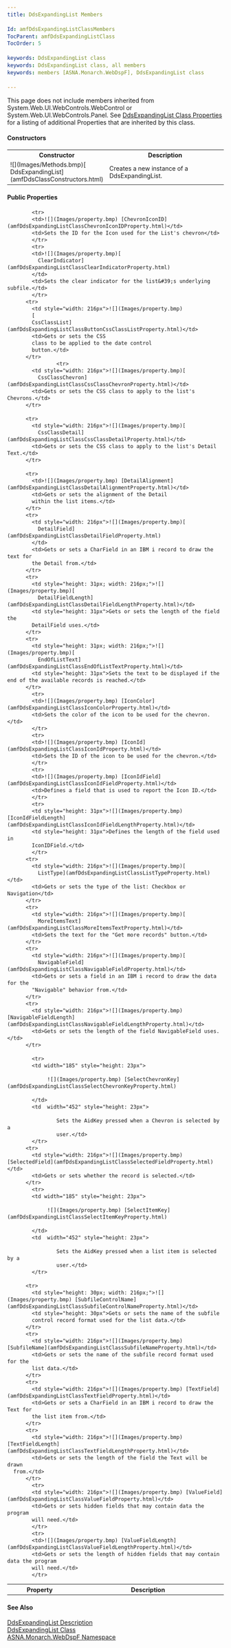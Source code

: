 ```yaml
---
title: DdsExpandingList Members

Id: amfDdsExpandingListClassMembers
TocParent: amfDdsExpandingListClass
TocOrder: 5

keywords: DdsExpandingList class
keywords: DdsExpandingList class, all members
keywords: members [ASNA.Monarch.WebDspF], DdsExpandingList class

---
```


This page does not include members inherited from System.Web.UI.WebControls.WebControl or System.Web.UI.WebControls.Panel. See [DdsExpandingList Class Properties](amfDdsExpandingListClassProperties.html) for a listing of additional Properties that are inherited by this class.
<!-- start constructor table -->	

#### Constructors
<table class="mytable" cellspacing="0" cellpadding="4" width="90%">
          <colgroup>
            <col width="30%" />
            <col width="70%" />
          </colgroup>
          <tr>
            <th>Constructor</th>
            <th>Description</th>
          </tr>
<!-- end copy BUT put in extra div and end of table -->
          <tr>
            <td>![](Images/Methods.bmp)[
              DdsExpandingList](amfDdsClassConstructors.html)</td>
            <td>Creates a new instance of a
            DdsExpandingList.</td>
          </tr>
</table>

<!-- start table -->	

#### Public Properties
<table class="mytable" cellspacing="0" cellpadding="4" width="90%">
          <colgroup>
            <col width="30%" />
            <col width="70%" />
          </colgroup>
          <tr>
            <th style="width: 216px">Property</th>
            <th>Description</th>
          </tr>

            <tr>
            <td>![](Images/property.bmp) [ChevronIconID](amfDdsExpandingListClassChevronIconIDProperty.html)</td>
            <td>Sets the ID for the Icon used for the List's chevron</td>
            </tr>
            <tr>
            <td>![](Images/property.bmp)[
              ClearIndicator](amfDdsExpandingListClassClearIndicatorProperty.html)
            </td>
            <td>Sets the clear indicator for the list&#39;s underlying subfile.</td>
            </tr>
          <tr>
            <td style="width: 216px">![](Images/property.bmp) 
            [
            CssClassList](amfDdsExpandingListClassButtonCssClassListProperty.html)</td>
            <td>Gets or sets the CSS
            class to be applied to the date control
            button.</td>
          </tr>
                    <tr>
            <td style="width: 216px">![](Images/property.bmp)[
              CssClassChevron](amfDdsExpandingListClassCssClassChevronProperty.html)</td>
            <td>Gets or sets the CSS class to apply to the list's Chevrons.</td>
          </tr>

          <tr>
            <td style="width: 216px">![](Images/property.bmp)[
              CssClassDetail](amfDdsExpandingListClassCssClassDetailProperty.html)</td>
            <td>Gets or sets the CSS class to apply to the list's Detail Text.</td>
          </tr>

          <tr>
            <td>![](Images/property.bmp) [DetailAlignment](amfDdsExpandingListClassDetailAlignmentProperty.html)</td>
            <td>Gets or sets the alignment of the Detail 
			within the list items.</td>
          </tr>
          <tr>
            <td style="width: 216px">![](Images/property.bmp)[
              DetailField](amfDdsExpandingListClassDetailFieldProperty.html)
            </td>
            <td>Gets or sets a CharField in an IBM i record to draw the text for 
			the Detail from.</td>
          </tr>
          <tr>
            <td style="height: 31px; width: 216px;">![](Images/property.bmp)[
              DetailFieldLength](amfDdsExpandingListClassDetailFieldLengthProperty.html)</td>
            <td style="height: 31px">Gets or sets the length of the field the 
			DetailField uses.</td>
          </tr>
          <tr>
            <td style="height: 31px; width: 216px;">![](Images/property.bmp)[
              EndOfListText](amfDdsExpandingListClassEndOfListTextProperty.html)</td>
            <td style="height: 31px">Sets the text to be displayed if the end of the available records is reached.</td>
          </tr>
            <tr>
            <td>![](Images/property.bmp) [IconColor](amfDdsExpandingListClassIconColorProperty.html)</td>
            <td>Sets the color of the icon to be used for the chevron.</td>
            </tr>
            <tr>
            <td>![](Images/property.bmp) [IconId](amfDdsExpandingListClassIconIdProperty.html)</td>
            <td>Sets the ID of the icon to be used for the chevron.</td>
            </tr>
            <tr>
            <td>![](Images/property.bmp) [IconIdField](amfDdsExpandingListClassIconIdFieldProperty.html)</td>
            <td>Defines a field that is used to report the Icon ID.</td>
            </tr>
            <tr>
            <td style="height: 31px">![](Images/property.bmp) [IconIdFieldLength](amfDdsExpandingListClassIconIdFieldLengthProperty.html)</td>
            <td style="height: 31px">Defines the length of the field used in 
			IconIDField.</td>
            </tr>
          <tr>
            <td style="width: 216px">![](Images/property.bmp)[
              ListType](amfDdsExpandingListClassListTypeProperty.html)</td>
            <td>Gets or sets the type of the list: Checkbox or Navigation</td>
          </tr>
          <tr>
            <td style="width: 216px">![](Images/property.bmp)[
              MoreItemsText](amfDdsExpandingListClassMoreItemsTextProperty.html)</td>
            <td>Sets the text for the "Get more records" button.</td>
          </tr>
          <tr>
            <td style="width: 216px">![](Images/property.bmp)[
              NavigableField](amfDdsExpandingListClassNavigableFieldProperty.html)</td>
            <td>Gets or sets a field in an IBM i record to draw the data for the 
			"Navigable" behavior from.</td>
          </tr>
          <tr>
            <td style="width: 216px">![](Images/property.bmp) [NavigableFieldLength](amfDdsExpandingListClassNavigableFieldLengthProperty.html)</td>
            <td>Gets or sets the length of the field NavigableField uses.</td>
          </tr>

            <tr>
            <td width="185" style="height: 23px">

                 ![](Images/property.bmp) [SelectChevronKey](amfDdsExpandingListClassSelectChevronKeyProperty.html)

            </td>
            <td  width="452" style="height: 23px">

                    Sets the AidKey pressed when a Chevron is selected by a 
					user.</td>
        	</tr>
          <tr>
            <td style="width: 216px">![](Images/property.bmp) [SelectedField](amfDdsExpandingListClassSelectedFieldProperty.html)</td>
            <td>Gets or sets whether the record is selected.</td>
          </tr>
            <tr>
            <td width="185" style="height: 23px">

                 ![](Images/property.bmp) [SelectItemKey](amfDdsExpandingListClassSelectItemKeyProperty.html)

            </td>
            <td  width="452" style="height: 23px">

                    Sets the AidKey pressed when a list item is selected by a 
					user.</td>
        	</tr>

          <tr>
            <td style="height: 30px; width: 216px;">![](Images/property.bmp) [SubfileControlName](amfDdsExpandingListClassSubfileControlNameProperty.html)</td>
            <td style="height: 30px">Gets or sets the name of the subfile 
			control record format used for the list data.</td>
          </tr>
          <tr>
            <td style="width: 216px">![](Images/property.bmp) [SubfileName](amfDdsExpandingListClassSubfileNameProperty.html)</td>
            <td>Gets or sets the name of the subfile record format used for the 
			list data.</td>
          </tr>
          <tr>
            <td style="width: 216px">![](Images/property.bmp) [TextField](amfDdsExpandingListClassTextFieldProperty.html)</td>
            <td>Gets or sets a CharField in an IBM i record to draw the Text for 
			the list item from.</td>
          </tr>
          <tr>
            <td style="width: 216px">![](Images/property.bmp) [TextFieldLength](amfDdsExpandingListClassTextFieldLengthProperty.html)</td>
            <td>Gets or sets the length of the field the Text will be drawn 
	  from.</td>
          </tr>
            <tr>
            <td style="width: 216px">![](Images/property.bmp) [ValueField](amfDdsExpandingListClassValueFieldProperty.html)</td>
            <td>Gets or sets hidden fields that may contain data the program 
			will need.</td>
            </tr>
            <tr>
            <td>![](Images/property.bmp) [ValueFieldLength](amfDdsExpandingListClassValueFieldLengthProperty.html)</td>
            <td>Gets or sets the length of hidden fields that may contain data the program 
			will need.</td>
            </tr>

</table>

<!-- start table -->	

#### See Also
[DdsExpandingList Description](amfUnderstandingLists.html)<br /> [DdsExpandingList Class](amfDdsExpandingListClass.html) <br /> [ ASNA.Monarch.WebDspF Namespace](amfWebDspFNamespace.html) 
